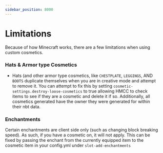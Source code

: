 ```yaml
---
sidebar_position: 8000
---
```


# Limitations

Because of how Minecraft works, there are a few limitations when using custom cosmetics.

### Hats & Armor type Cosmetics
- Hats (and other armor type cosmetics, like `CHESTPLATE`, `LEGGINGS`, AND `BOOTS` duplicate themselves when you are in creative mode and attempt to remove it. You can attempt to fix this by setting `cosmetic-settings.destroy-loose-cosmetics` to true allowing HMCC to check items to see if they are a cosmetic and delete it if so. Additionally, all cosmetics generated have the owner they were generated for within their nbt data. 

### Enchantments

Certain enchantments are client side only (such as changing block breaking speed). As such, if you have a cosmetic on, it will not apply. This can be fixed by passing the enchant from the currently equipped item to the cosmetic item in your config.yml under `slot-add-enchantments`

